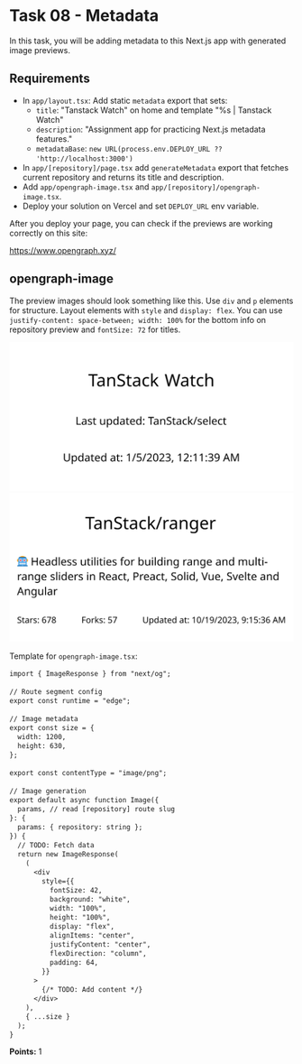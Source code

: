 # Task 08 - Metadata

In this task, you will be adding metadata to this Next.js app with generated image previews.

## Requirements

- In `app/layout.tsx`: Add static `metadata` export that sets:
  - `title`: "Tanstack Watch" on home and template "%s | Tanstack Watch"
  - `description`: "Assignment app for practicing Next.js metadata features."
  - `metadataBase`: `new URL(process.env.DEPLOY_URL ?? 'http://localhost:3000')`
- In `app/[repository]/page.tsx` add `generateMetadata` export that fetches current repository and returns its title and description.
- Add `app/opengraph-image.tsx` and `app/[repository]/opengraph-image.tsx`.
- Deploy your solution on Vercel and set `DEPLOY_URL` env variable.

After you deploy your page, you can check if the previews are working correctly on this site:

https://www.opengraph.xyz/

## opengraph-image

The preview images should look something like this. Use `div` and `p` elements for structure. Layout elements with `style` and `display: flex`. You can use `justify-content: space-between; width: 100%` for the bottom info on repository preview and `fontSize: 72` for titles.

![Preview](home-preview.png)
![Preview](repository-preview.png)

Template for `opengraph-image.tsx`:

```tsx
import { ImageResponse } from "next/og";

// Route segment config
export const runtime = "edge";

// Image metadata
export const size = {
  width: 1200,
  height: 630,
};

export const contentType = "image/png";

// Image generation
export default async function Image({
  params, // read [repository] route slug
}: {
  params: { repository: string };
}) {
  // TODO: Fetch data
  return new ImageResponse(
    (
      <div
        style={{
          fontSize: 42,
          background: "white",
          width: "100%",
          height: "100%",
          display: "flex",
          alignItems: "center",
          justifyContent: "center",
          flexDirection: "column",
          padding: 64,
        }}
      >
        {/* TODO: Add content */}
      </div>
    ),
    { ...size }
  );
}
```

**Points:** 1
